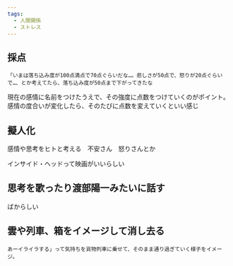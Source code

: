 ```yaml
---
tags:
  - 人間関係
  - ストレス
---
```

## 採点
```
「いまは落ち込み度が100点満点で70点ぐらいだな…。悲しさが50点で、怒りが20点ぐらいで…、とか考えてたら、落ち込み度が50点まで下がってきたな
```
現在の感情に名前をつけたうえで、その強度に点数をつけていくのがポイント。感情の度合いが変化したら、そのたびに点数を変えていくといい感じ

## 擬人化
感情や思考をヒトと考える　不安さん　怒りさんとか

インサイド・ヘッドって映画がいいらしい

## 思考を歌ったり渡部陽一みたいに話す

ばからしい

## 雲や列車、箱をイメージして消し去る

```
あーイライラする」って気持ちを貨物列車に乗せて、そのまま通り過ぎていく様子をイメージ。
```

